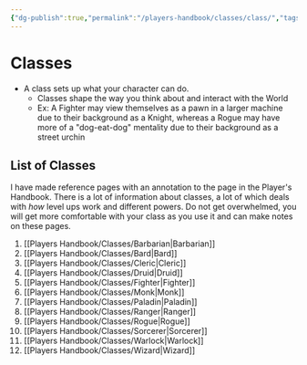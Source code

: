 ```yaml
---
{"dg-publish":true,"permalink":"/players-handbook/classes/class/","tags":["class"],"noteIcon":""}
---
```



# Classes

- A class sets up what your character can do.
	- Classes shape the way you think about and interact with the World
	- Ex: A Fighter may view themselves as a pawn in a larger machine due to their background as a Knight, whereas a Rogue may have more of a "dog-eat-dog" mentality due to their background as a street urchin 

## List of Classes 

I have made reference pages with an annotation to the page in the Player's Handbook. There is a lot of information about classes, a lot of which deals with *how* level ups work and different powers. Do not get overwhelmed, you will get more comfortable with your class as you use it and can make notes on these pages.

1) [[Players Handbook/Classes/Barbarian\|Barbarian]]
2) [[Players Handbook/Classes/Bard\|Bard]] 
3) [[Players Handbook/Classes/Cleric\|Cleric]] 
4) [[Players Handbook/Classes/Druid\|Druid]] 
5) [[Players Handbook/Classes/Fighter\|Fighter]] 
6) [[Players Handbook/Classes/Monk\|Monk]] 
7) [[Players Handbook/Classes/Paladin\|Paladin]] 
8) [[Players Handbook/Classes/Ranger\|Ranger]] 
9) [[Players Handbook/Classes/Rogue\|Rogue]] 
10) [[Players Handbook/Classes/Sorcerer\|Sorcerer]] 
11) [[Players Handbook/Classes/Warlock\|Warlock]]
12) [[Players Handbook/Classes/Wizard\|Wizard]] 